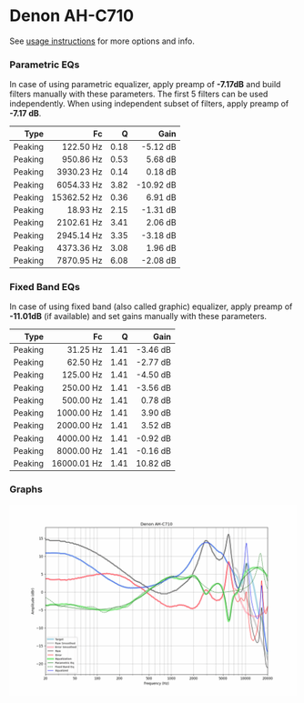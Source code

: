 # Denon AH-C710
See [usage instructions](https://github.com/jaakkopasanen/AutoEq#usage) for more options and info.

### Parametric EQs
In case of using parametric equalizer, apply preamp of **-7.17dB** and build filters manually
with these parameters. The first 5 filters can be used independently.
When using independent subset of filters, apply preamp of **-7.17 dB**.

| Type    | Fc          |    Q | Gain      |
|--------:|------------:|-----:|----------:|
| Peaking | 122.50 Hz   | 0.18 | -5.12 dB  |
| Peaking | 950.86 Hz   | 0.53 | 5.68 dB   |
| Peaking | 3930.23 Hz  | 0.14 | 0.18 dB   |
| Peaking | 6054.33 Hz  | 3.82 | -10.92 dB |
| Peaking | 15362.52 Hz | 0.36 | 6.91 dB   |
| Peaking | 18.93 Hz    | 2.15 | -1.31 dB  |
| Peaking | 2102.61 Hz  | 3.41 | 2.06 dB   |
| Peaking | 2945.14 Hz  | 3.35 | -3.18 dB  |
| Peaking | 4373.36 Hz  | 3.08 | 1.96 dB   |
| Peaking | 7870.95 Hz  | 6.08 | -2.08 dB  |

### Fixed Band EQs
In case of using fixed band (also called graphic) equalizer, apply preamp of **-11.01dB**
(if available) and set gains manually with these parameters.

| Type    | Fc          |    Q | Gain     |
|--------:|------------:|-----:|---------:|
| Peaking | 31.25 Hz    | 1.41 | -3.46 dB |
| Peaking | 62.50 Hz    | 1.41 | -2.77 dB |
| Peaking | 125.00 Hz   | 1.41 | -4.50 dB |
| Peaking | 250.00 Hz   | 1.41 | -3.56 dB |
| Peaking | 500.00 Hz   | 1.41 | 0.78 dB  |
| Peaking | 1000.00 Hz  | 1.41 | 3.90 dB  |
| Peaking | 2000.00 Hz  | 1.41 | 3.52 dB  |
| Peaking | 4000.00 Hz  | 1.41 | -0.92 dB |
| Peaking | 8000.00 Hz  | 1.41 | -0.16 dB |
| Peaking | 16000.01 Hz | 1.41 | 10.82 dB |

### Graphs
![](./Denon%20AH-C710.png)
